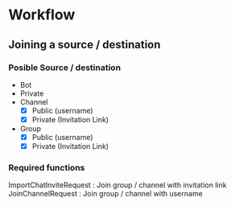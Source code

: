 # Workflow

## Joining a source / destination

### Posible Source / destination

- Bot
- Private
- Channel
  - [x] Public (username)
  - [x] Private (Invitation Link)
- Group
  - [x] Public (username)
  - [x] Private (Invitation Link)

### Required functions

ImportChatInviteRequest : Join group / channel with invitation link
JoinChannelRequest : Join group / channel with username